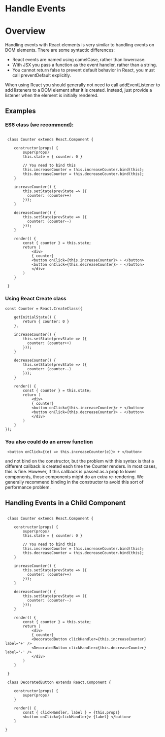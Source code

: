 # Handle Events

# Overview

Handling events with React elements is very similar to handling events on DOM elements.
There are some syntactic differences:

 - React events are named using camelCase, rather than lowercase.
 - With JSX you pass a function as the event handler, rather than a string.
 - You cannot return false to prevent default behavior in React, you must call preventDefault explicitly.

 When using React you should generally not need to call addEventListener to add listeners to a DOM
 element after it is created. Instead, just provide a listener when the element is initially rendered.

## Examples

###  ES6 class (we recommend):

```

 class Counter extends React.Component {

    constructor(props) {
        super(props)
        this.state = { counter: 0 }

        // You need to bind this
        this.increaseCounter = this.increaseCounter.bind(this);
        this.decreaseCounter = this.decreaseCounter.bind(this);
    }

    increaseCounter() {
        this.setState(prevState => ({
          counter: (counter++)
        }));
    }

    decreaseCounter() {
        this.setState(prevState => ({
          counter: (counter--)
        }));
    }

    render() {
        const { counter } = this.state;
        return (
            <div>
            { counter}
            <button onClick={this.increaseCounter}> + </button>
            <button onClick={this.decreaseCounter}> - </button>
            </div>
        )
    }

 }

```

### Using React Create class

```
const Counter = React.CreateClass({

    getInitialState() {
        return { counter: 0 }
    },

    increaseCounter() {
        this.setState(prevState => ({
          counter: (counter++)
        }));
    }

    decreaseCounter() {
        this.setState(prevState => ({
          counter: (counter--)
        }));
    }

    render() {
        const { counter } = this.state;
        return (
            <div>
            { counter}
            <button onClick={this.increaseCounter}> + </button>
            <button onClick={this.decreaseCounter}> - </button>
            </div>
        )
    }
});

```

### You also could do an arrow function

```
 <button onClick={(e) => this.increaseCounter(e)}> + </button>

```

and not bind on the constructor, but the problem with this syntax is that a different callback is created each time the Counter renders.
In most cases, this is fine. However, if this callback is passed as a prop to lower components,
those components might do an extra re-rendering. We generally recommend binding in the constructor
to avoid this sort of performance problem.

## Handling Events in a Child Component

```

 class Counter extends React.Component {

    constructor(props) {
        super(props)
        this.state = { counter: 0 }

        // You need to bind this
        this.increaseCounter = this.increaseCounter.bind(this);
        this.decreaseCounter = this.decreaseCounter.bind(this);
    }

    increaseCounter() {
        this.setState(prevState => ({
          counter: (counter++)
        }));
    }

    decreaseCounter() {
        this.setState(prevState => ({
          counter: (counter--)
        }));
    }

    render() {
        const { counter } = this.state;
        return (
            <div>
            { counter}
            <DecoratedButton clickHandler={this.increaseCounter} label='+' />
            <DecoratedButton clickHandler={this.decreaseCounter} label='-' />
            </div>
        )
    }

 }

 class DecoratedButton extends React.Component {

    constructor(props) {
        super(props)
    }

    render() {
        const { clickHandler, label } = {this.props}
        <button onClick={clickHandler}> {label} </button>
    }

}

```

